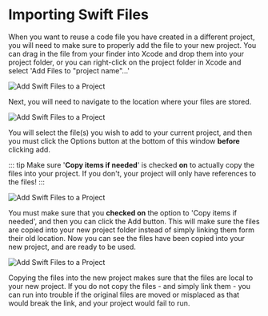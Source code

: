 # Importing Swift Files

When you want to reuse a code file you have created in a different project, you will need to make sure to properly add the file to your new project.  You can drag in the file from your finder into Xcode and drop them into your project folder, or you can right-click on the project folder in Xcode and select 'Add Files to "project name"...'

![Add Swift Files to a Project](/mad9137/assets/img/AddFiles_1.png)

Next, you will need to navigate to the location where your files are stored.

![Add Swift Files to a Project](/mad9137/assets/img/AddFiles_2.png)

You will select the file(s) you wish to add to your current project, and then you must click the Options button at the bottom of this window **before** clicking add.

::: tip
Make sure '**Copy items if needed**' is checked **on** to actually copy the files into your project.  If you don't, your project will only have references to the files!
:::

![Add Swift Files to a Project](/mad9137/assets/img/AddFiles_3.png)

You must make sure that you **checked on** the option to 'Copy items if needed', and then you can click the Add button.  This will make sure the files are copied into your new project folder instead of simply linking them form their old location.  Now you can see the files have been copied into your new project, and are ready to be used.

![Add Swift Files to a Project](/mad9137/assets/img/AddFiles_4.png)

Copying the files into the new project makes sure that the files are local to your new project.  If you do not copy the files - and simply link them - you can run into trouble if the original files are moved or misplaced as that would break the link, and your project would fail to run.
